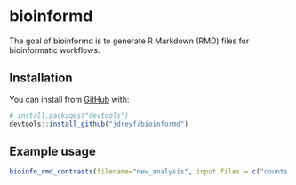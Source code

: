 
<!-- README.md is generated from README.Rmd. Please edit that file -->

# bioinformd

The goal of bioinformd is to generate R Markdown (RMD) files for
bioinformatic workflows.

## Installation

You can install from [GitHub](https://github.com/) with:

``` r
# install.packages("devtools")
devtools::install_github("jdreyf/bioinformd")
```

## Example usage

``` r
bioinfo_rmd_contrasts(filename="new_analysis", input.files = c("counts.csv", "pheno.csv"), contr.v='c(treat="treat-control")')
```
